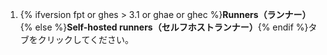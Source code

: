1. {% ifversion fpt or ghes > 3.1 or ghae or ghec %}**Runners（ランナー）**{% else %}**Self-hosted runners（セルフホストランナー）**{% endif %}タブをクリックしてください。
